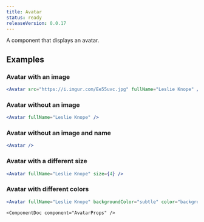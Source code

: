 ```yaml
---
title: Avatar
status: ready
releaseVersion: 0.0.17
---
```


A component that displays an avatar.

## Examples

### Avatar with an image
```.jsx
<Avatar src="https://i.imgur.com/Ee55uvc.jpg" fullName="Leslie Knope" />
```


### Avatar without an image
```.jsx
<Avatar fullName="Leslie Knope" />
```

### Avatar without an image and name
```.jsx
<Avatar />
```

### Avatar with a different size
```.jsx
<Avatar fullName="Leslie Knope" size={4} />
```
### Avatar with different colors
```.jsx
<Avatar fullName="Leslie Knope" backgroundColor="subtle" color="background" size={4} />
```


```!jsx
<ComponentDoc component="AvatarProps" />
```
